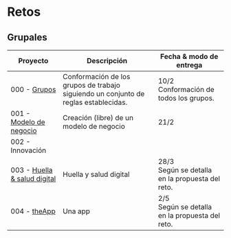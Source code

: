 # Retos

## Grupales

|Proyecto|Descripción|Fecha & modo de entrega
|-|-|-
|000 - [Grupos](00-grupos.md)|Conformación de los grupos de trabajo siguiendo un conjunto de reglas establecidas.|10/2<br>Conformación de todos los grupos.
|001 - [Modelo de negocio](02-modeloDeNegocio.md)|Creación (libre) de un modelo de negocio|21/2
|002 - Innovación
|003 - [Huella & salud digital](03-huellaDigital.md)|Huella y salud digital|28/3 <br>Según se detalla en la propuesta del reto.
|004 - [theApp](04-app.md)|Una app|2/5<br>Según se detalla en la propuesta del reto.